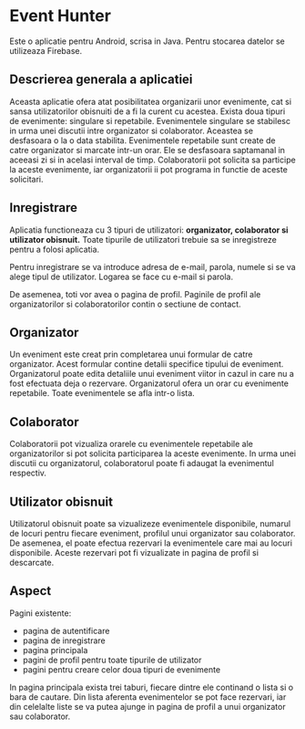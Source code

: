 # Event Hunter

Este o aplicatie pentru Android, scrisa in Java.
Pentru stocarea datelor se utilizeaza Firebase.

## Descrierea generala a aplicatiei 

Aceasta aplicatie ofera atat posibilitatea organizarii unor evenimente, cat si sansa utilizatorilor obisnuiti de a fi la curent cu acestea. 
Exista doua tipuri de evenimente: singulare si repetabile.
Evenimentele singulare se stabilesc in urma unei discutii intre organizator si colaborator. Aceastea se desfasoara o la o data stabilita.
Evenimentele repetabile sunt create de catre organizator si marcate intr-un orar. Ele se desfasoara saptamanal in aceeasi zi si in acelasi interval de timp. Colaboratorii pot solicita sa participe la aceste evenimente, iar organizatorii ii pot programa in functie de aceste solicitari.

## Inregistrare 

Aplicatia functioneaza cu 3 tipuri de utilizatori: **organizator, colaborator si utilizator obisnuit.** 
Toate tipurile de utilizatori trebuie sa se inregistreze pentru a folosi aplicatia.

Pentru inregistrare se va introduce adresa de e-mail, parola, numele si se va alege tipul de utilizator.
Logarea se face cu e-mail si parola.  

De asemenea, toti vor avea o pagina de profil. Paginile de profil ale organizatorilor si colaboratorilor contin o sectiune de contact.

## Organizator

Un eveniment este creat prin completarea unui formular de catre organizator. Acest formular contine detalii specifice tipului de eveniment. Organizatorul poate edita detaliile unui eveniment viitor in cazul in care nu a fost efectuata deja o rezervare. 
Organizatorul ofera un orar cu evenimente repetabile. 
Toate evenimentele se afla intr-o lista.

## Colaborator

Colaboratorii pot vizualiza orarele cu evenimentele repetabile ale organizatorilor si pot solicita participarea la aceste evenimente. In urma unei discutii cu organizatorul, colaboratorul poate fi adaugat la evenimentul respectiv.

## Utilizator obisnuit

Utilizatorul obisnuit poate sa vizualizeze evenimentele disponibile, numarul de locuri pentru fiecare eveniment, profilul unui organizator sau colaborator. 
De asemenea, el poate efectua rezervari la evenimentele care mai au locuri disponibile. Aceste rezervari pot fi vizualizate in pagina de profil si descarcate.

## Aspect

Pagini existente:
- pagina de autentificare
- pagina de inregistrare
- pagina principala
- pagini de profil pentru toate tipurile de utilizator
- pagini pentru creare celor doua tipuri de evenimente

In pagina principala exista trei taburi, fiecare dintre ele continand o lista si o bara de cautare. Din lista aferenta evenimentelor se pot face rezervari, iar din celelalte liste se va putea ajunge in pagina de profil a unui organizator sau colaborator.

